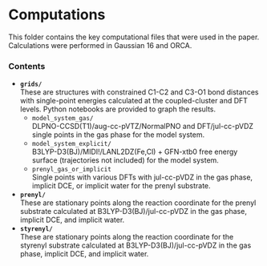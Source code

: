 # Computations

This folder contains the key computational files that were used in the paper.  Calculations were performed in Gaussian 16 and ORCA.

### Contents

- __`grids/`__ <br>
	These are structures with constrained C1-C2 and C3-O1 bond distances with single-point energies calculated at the coupled-cluster and DFT levels.  Python notebooks are provided to graph the results.
	- `model_system_gas/` <br>
		DLPNO-CCSD(T1)/aug-cc-pVTZ/NormalPNO and DFT/jul-cc-pVDZ single points in the gas phase for the model system.
	- `model_system_explicit/` <br>
		B3LYP-D3(BJ)/MIDI!/LANL2DZ(Fe,Cl) + GFN-xtb0 free energy surface (trajectories not included) for the model system.
	- `prenyl_gas_or_implicit` <br>
		Single points with various DFTs with jul-cc-pVDZ in the gas phase, implicit DCE, or implicit water for the prenyl substrate.
- __`prenyl/`__ <br>
	These are stationary points along the reaction coordinate for the prenyl substrate calculated at B3LYP-D3(BJ)/jul-cc-pVDZ in the gas phase, implicit DCE, and implicit water.<br>
- __`styrenyl/`__ <br>
	These are stationary points along the reaction coordinate for the styrenyl substrate calculated at B3LYP-D3(BJ)/jul-cc-pVDZ in the gas phase, implicit DCE, and implicit water.